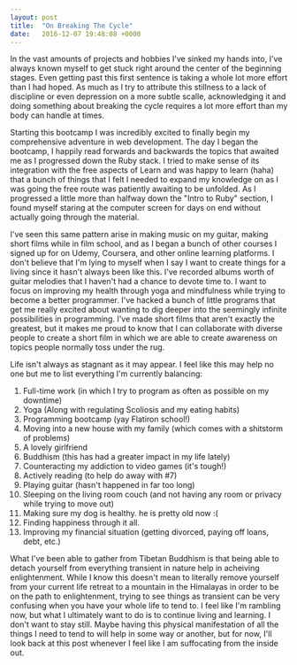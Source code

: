 ```yaml
---
layout: post
title:  "On Breaking The Cycle"
date:   2016-12-07 19:48:08 +0000
---
```



In the vast amounts of projects and hobbies I've sinked my hands into, I've always known myself to get stuck right around the center of the beginning stages. Even getting past this first sentence is taking a whole lot more effort than I had hoped. As much as I try to attribute this stillness to a lack of discipline or even depression on a more subtle scalle, acknowledging it and doing something about breaking the cycle requires a lot more effort than my body can handle at times.

Starting this bootcamp I was incredibly excited to finally begin my comprehensive adventure in web development. The day I began the bootcamp, I happily read forwards and backwards the topics that awaited me as I progressed down the Ruby stack. I tried to make sense of its integration with the free aspects of Learn and was happy to learn (haha) that a bunch of things that I felt I needed to expand my knowledge on as I was going the free route was patiently awaiting to be unfolded. As I progressed a little more than halfway down the "Intro to Ruby" section, I found myself staring at the computer screen for days on end without actually going through the material. 

I've seen this same pattern arise in making music on my guitar, making short films while in film school, and as I began a bunch of other courses I signed up for on Udemy, Coursera, and other online learning platforms. I don't believe that I'm lying to myself when I say I want to create things for a living since it hasn't always been like this. I've recorded albums worth of guitar melodies that I haven't had a chance to devote time to. I want to focus on improving my health through yoga and mindfulness while trying to become a better programmer. I've hacked a bunch of little programs that get me really excited about wanting to dig deeper into the seemingly infinite possibilities in programming. I've made short films that aren't exactly the greatest, but it makes me proud to know that I can collaborate with diverse people to create a short film in which we are able to create awareness on topics people normally toss under the rug.

Life isn't always as stagnant as it may appear. I feel like this may help no one but me to list everything I'm currently balancing:

1. Full-time work (in which I try to program as often as possible on my downtime)
2. Yoga (Along with regulating Scoliosis and my eating habits)
3. Programming bootcamp (yay Flatiron school!)
4. Moving into a new house with my family (which comes with a shitstorm of problems)
5. A lovely girlfriend
6. Buddhism (this has had a greater impact in my life lately)
7. Counteracting my addiction to video games (it's tough!)
8. Actively reading (to help do away with #7)
9. Playing guitar (hasn't happened in far too long)
10. Sleeping on the living room couch (and not having any room or privacy while trying to move out)
11. Making sure my dog is healthy. he is pretty old now :(
12. Finding happiness through it all.
13. Improving my financial situation (getting divorced, paying off loans, debt, etc.)

What I've been able to gather from Tibetan Buddhism is that being able to detach yourself from everything transient in nature help in acheiving enlightenment. While I know this doesn't mean to literally remove yourself from your current life retreat to a mountain in the Himalayas in order to be on the path to enlightenment, trying to see things as transient can be very confusing when you have your whole life to tend to. I feel like I'm rambling now, but what I ultimately want to do is to continue living and learning. I don't want to stay still. Maybe having this physical manifestation of all the things I need to tend to will help in some way or another, but for now, I'll look back at this post whenever I feel like I am suffocating from the inside out.
